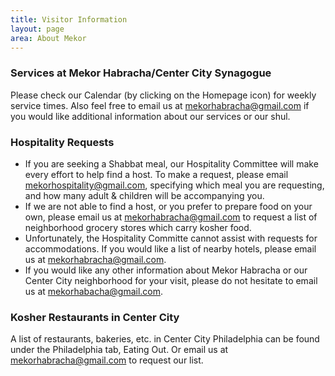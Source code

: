 ```yaml
---
title: Visitor Information
layout: page
area: About Mekor
---
```




### Services at Mekor Habracha/Center City Synagogue
Please check our Calendar (by clicking on the Homepage icon) for weekly service times.  Also feel free to email us at mekorhabracha@gmail.com if you would like additional information about our services or our shul.

### Hospitality Requests
- If you are seeking a Shabbat meal, our Hospitality Committee will make every effort to help find a host.  To make a request, please email mekorhospitality@gmail.com, specifying which meal you are requesting, and how many adult & children will be accompanying you.
- If we are not able to find a host, or you prefer to prepare food on your own, please email us at mekorhabracha@gmail.com to request a list of neighborhood grocery stores which carry kosher food.
- Unfortunately, the Hospitality Committe cannot assist with requests for accommodations.  If you would like a list of nearby hotels, please email us at mekorhabracha@gmail.com.
- If you would like any other information about Mekor Habracha or our Center City neighborhood for your visit, please do not hesitate to email us at mekorhabacha@gmail.com.

### Kosher Restaurants in Center City

A list of restaurants, bakeries, etc. in Center City Philadelphia can be found under the Philadelphia tab, Eating Out.  Or email us at mekorhabracha@gmail.com to request our list.



    


